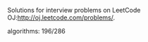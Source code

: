 Solutions for interview problems on LeetCode OJ:http://oj.leetcode.com/problems/. 


algorithms: 196/286
